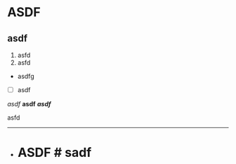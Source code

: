 # ASDF

## asdf

1. asfd
2. asfd

- asdfg

- [ ] asdf

*asdf*
**asdf**
***asdf***

asfd

---

- # ASDF # sadf

